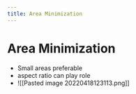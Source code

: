 ```yaml
---
title: Area Minimization
---
```


# Area Minimization
- Small areas preferable  
- aspect ratio can play role
- ![[Pasted image 20220418123113.png]]




